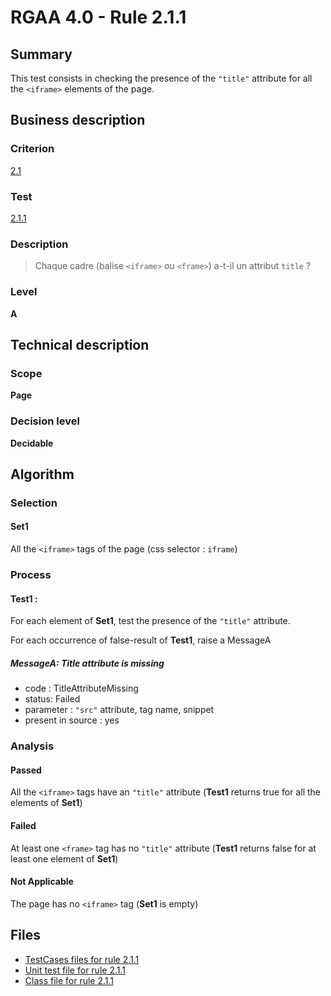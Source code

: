 # RGAA 4.0 - Rule 2.1.1

## Summary

This test consists in checking the presence of the `"title"` attribute 
for all the `<iframe>` elements of the page.

## Business description

### Criterion

[2.1](https://www.numerique.gouv.fr/publications/rgaa-accessibilite/methode/criteres/#crit-2-1)

### Test

[2.1.1](https://www.numerique.gouv.fr/publications/rgaa-accessibilite/methode/criteres/#test-2-1-1)

### Description

> Chaque cadre (balise `<iframe>` ou `<frame>`) a-t-il un attribut `title` ?

### Level

**A**


## Technical description

### Scope

**Page**

### Decision level

**Decidable**


## Algorithm

### Selection

#### Set1

All the `<iframe>` tags of the page (css selector : `iframe`)

### Process

#### Test1 :

For each element of **Set1**, test the presence of the `"title"` attribute.

For each occurrence of false-result of **Test1**, raise a MessageA

##### MessageA: Title attribute is missing

-   code : TitleAttributeMissing
-   status: Failed
-   parameter : `"src"` attribute, tag name, snippet
-   present in source : yes

### Analysis

#### Passed

All the `<iframe>` tags have an `"title"` attribute (**Test1** returns true for all the elements of **Set1**)

#### Failed

At least one `<frame>` tag has no `"title"` attribute (**Test1** returns false for at least one element of **Set1**)

#### Not Applicable

The page has no `<iframe>` tag (**Set1** is empty)


## Files

- [TestCases files for rule 2.1.1](https://gitlab.com/asqatasun/Asqatasun/-/tree/v5/rules/rules-rgaa4.0/src/test/resources/testcases/rgaa40/Rgaa40Rule020101/)
- [Unit test file for rule 2.1.1](https://gitlab.com/asqatasun/Asqatasun/-/blob/v5/rules/rules-rgaa4.0/src/test/java/org/asqatasun/rules/rgaa40/Rgaa40Rule020101Test.java)
- [Class file for rule 2.1.1](https://gitlab.com/asqatasun/Asqatasun/-/blob/v5/rules/rules-rgaa4.0/src/main/java/org/asqatasun/rules/rgaa40/Rgaa40Rule020101.java)
